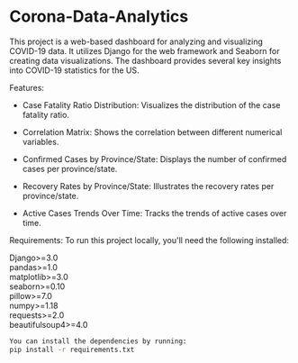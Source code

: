 # Corona-Data-Analytics
This project is a web-based dashboard for analyzing and visualizing COVID-19 data. It utilizes Django for the web framework and Seaborn for creating data visualizations. The dashboard provides several key insights into COVID-19 statistics for the US.

Features:
- Case Fatality Ratio Distribution: Visualizes the distribution of the case fatality ratio.

- Correlation Matrix: Shows the correlation between different numerical variables.

- Confirmed Cases by Province/State: Displays the number of confirmed cases per province/state.

- Recovery Rates by Province/State: Illustrates the recovery rates per province/state.

- Active Cases Trends Over Time: Tracks the trends of active cases over time.

Requirements:
To run this project locally, you'll need the following installed:

Django>=3.0 </br>
pandas>=1.0 </br>
matplotlib>=3.0 </br>
seaborn>=0.10 </br>
pillow>=7.0 </br>
numpy>=1.18 </br>
requests>=2.0 </br>
beautifulsoup4>=4.0 </br>

```bash
You can install the dependencies by running:
pip install -r requirements.txt
```
